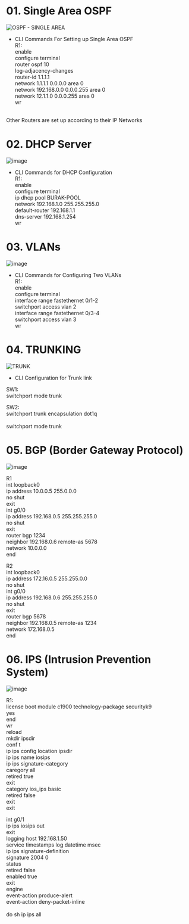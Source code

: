 # 01. Single Area OSPF
![OSPF - SINGLE AREA](https://github.com/user-attachments/assets/d15f19ef-ec6b-4b04-884d-ac1d72bb8c03)
- CLI Commands For Setting up Single Area OSPF<br>
R1:<br>
enable<br>
configure terminal<br>
router ospf 10<br>
log-adjacency-changes<br>
router-id 1.1.1.1 <br>
network 1.1.1.1 0.0.0.0 area 0<br>
network 192.168.0.0 0.0.0.255 area 0<br>
network 12.1.1.0 0.0.0.255 area 0<br>
wr<br>
<br>
Other Routers are set up according to their IP Networks<br>

# 02. DHCP Server
![image](https://github.com/user-attachments/assets/c63e33bf-9265-4681-8dcd-7579e3adfa44)


- CLI Commands for DHCP Configuration <br>
R1: <br>
enable <br>
configure terminal <br>
ip dhcp pool BURAK-POOL <br>
network 192.168.1.0 255.255.255.0 <br>
default-router 192.168.1.1 <br>
dns-server 192.168.1.254 <br>
wr <br>

# 03. VLANs

![image](https://github.com/user-attachments/assets/7d6b62da-891b-42df-9595-544e13028d52)

- CLI Commands for Configuring Two VLANs <br>
R1: <br>
enable <br>
configure terminal <br>
interface range fastethernet 0/1-2<br>
switchport access vlan 2 <br>
interface range fastethernet 0/3-4 <br>
switchport access vlan 3 <br>
wr <br>

# 04. TRUNKING

![TRUNK](https://github.com/user-attachments/assets/972c1c07-b078-4cfe-b683-377472cb4cee)

- CLI Configuration for Trunk link <br>

SW1: <br>
switchport mode trunk <br>

SW2: <br>
switchport trunk encapsulation dot1q <br>  
switchport mode trunk <br>

# 05. BGP (Border Gateway Protocol)

![image](https://github.com/user-attachments/assets/dac56a9f-d96e-49dc-9442-ec5782856cc9)

R1 <br>
int loopback0<br>
ip address 10.0.0.5 255.0.0.0<br>
no shut<br>
exit<br>
int g0/0<br>
ip address 192.168.0.5 255.255.255.0<br>
no shut<br>
exit<br>
router bgp 1234<br>
neighbor 192.168.0.6 remote-as 5678<br>
network 10.0.0.0<br>
end<br>

R2 <br>
int loopback0<br>
ip address 172.16.0.5 255.255.0.0<br>
no shut<br>
int g0/0<br>
ip address 192.168.0.6 255.255.255.0<br>
no shut<br>
exit<br>
router bgp 5678<br>
neighbor 192.168.0.5 remote-as 1234<br>
network 172.168.0.5<br>
end<br>

# 06. IPS (Intrusion Prevention System)
![image](https://github.com/user-attachments/assets/8bffde4e-bd51-42e9-bb91-f30b129b6e3e)

R1: <br>
license boot module c1900 technology-package securityk9<br>
yes<br>
end<br>
wr<br>
reload<br>
mkdir ipsdir<br>
conf t<br>
ip ips config location ipsdir<br>
ip ips name iosips<br>
ip ips signature-category<br>
caregory all<br>
retired true<br>
exit<br>
category ios_ips basic<br>
retired false<br>
exit<br>
exit<br>

int g0/1<br>
ip ips iosips out<br>
exit<br>
logging host 192.168.1.50<br>
service timestamps log datetime msec<br>
ip ips signature-definition<br>
signature 2004 0<br>
status<br>
retired false<br>
enabled true<br>
exit<br>
engine<br>
event-action produce-alert<br>
event-action deny-packet-inline<br>
<br>
do sh ip ips all<br>

